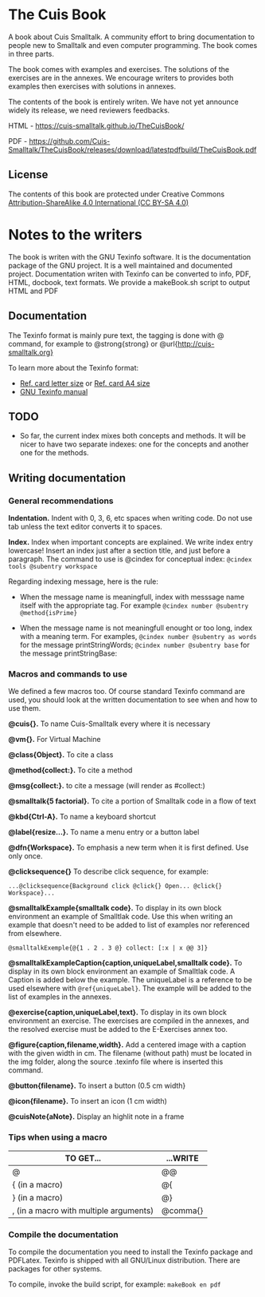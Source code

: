 # The Cuis Book
A book about Cuis Smalltalk. A community effort to bring documentation
to people new to Smalltalk and even computer programming. The book
comes in three parts.

The book comes with examples and exercises. The solutions of the
exercises are in the annexes. We encourage writers to provides both
examples then exercises with solutions in annexes.

The contents of the book is entirely writen. We have not yet announce widely its release, we need reviewers feedbacks.

HTML - https://cuis-smalltalk.github.io/TheCuisBook/

PDF - https://github.com/Cuis-Smalltalk/TheCuisBook/releases/download/latestpdfbuild/TheCuisBook.pdf


## License 

The contents of this book are protected under Creative Commons
[Attribution-ShareAlike 4.0 International (CC BY-SA 4.0)](https://creativecommons.org/licenses/by-sa/4.0/)

# Notes to the writers
The book is writen with the GNU Texinfo software. It is the
documentation package of the GNU project. It is a well maintained and
documented project. Documentation writen with Texinfo can be converted
to info, PDF, HTML, docbook, text formats. We provide a makeBook.sh
script to output HTML and PDF

## Documentation
The Texinfo format is mainly pure text, the tagging is done with @
command, for example to @strong{strong} or
@url{http://cuis-smalltalk.org}

To learn more about the Texinfo format:
  * [Ref. card letter size](http://git.savannah.gnu.org/cgit/texinfo.git/plain/doc/refcard/txirefcard.pdf) or [Ref. card A4 size](http://git.savannah.gnu.org/cgit/texinfo.git/plain/doc/refcard/txirefcard-a4.pdf)
  * [GNU Texinfo manual](https://www.gnu.org/software/texinfo/manual/texinfo/)


## TODO

* So far, the current index mixes both concepts and methods.  It will
be nicer to have two separate indexes: one for the concepts and
another one for the methods.

## Writing documentation

### General recommendations
**Indentation.** Indent with 0, 3, 6, etc spaces when writing code. Do
not use tab unless the text editor converts it to spaces.

**Index.** Index when important concepts are explained. We write index
entry lowercase! Insert an index just after a section title, and just
before a paragraph. The command to use is @cindex for conceptual
index: `@cindex tools @subentry workspace`

Regarding indexing message, here is the rule:

  * When the message name is meaningfull, index with messsage name
    itself with the appropriate tag. For example `@cindex number
    @subentry @method{isPrime}`
    
  * When the message name is not meaningfull enought or too long,
    index with a meaning term. For examples, `@cindex number @subentry as
    words` for the message printStringWords; `@cindex number @subentry base`
    for the message printStringBase:

### Macros and commands to use
We defined a few macros too. Of course standard Texinfo command are
used, you should look at the written documentation to see when and how
to use them.

**@cuis{}.** To name Cuis-Smalltalk every where it is necessary

**@vm{}.** For Virtual Machine

**@class{Object}.** To cite a class

**@method{collect:}.** To cite a method

**@msg{collect:}.** to cite a message (will render as #collect:)

**@smalltalk{5 factorial}.** To cite a portion of Smalltalk code in a
flow of text

**@kbd{Ctrl-A}.** To name a keyboard shortcut

**@label{resize...}.** To name a menu entry or a button label

**@dfn{Workspace}.** To emphasis a new term when it is first
defined. Use only once.

**@clicksequence{}** To describe click sequence, for example:

`...@clicksequence{Background click @click{} Open... @click{}
Workspace}...`

**@smalltalkExample{smalltalk code}.** To display in its own block
environment an example of Smalltlak code. Use this when writing an
example that doesn't need to be added to list of examples nor referenced
from elsewhere.

`@smalltalkExemple{@{1 . 2 . 3 @} collect: [:x |
   x @@ 3]}`

**@smalltalkExampleCaption{caption,uniqueLabel,smalltalk code}.** To
display in its own block environment an example of Smalltlak code. A
Caption is added below the example. The uniqueLabel is a reference to
be used elsewhere with `@ref{uniqueLabel}`. The example will be added to
the list of examples in the annexes.

**@exercise{caption,uniqueLabel,text}.** To display in its own block
environment an exercise. The exercises are compiled in the annexes, and
the resolved exercise must be added to the E-Exercises annex too.

**@figure{caption,filename,width}.** Add a centered image with a
caption with the given width in cm. The filename (without path) must
be located in the img folder, along the source .texinfo file where is
inserted this command.

**@button{filename}.** To insert a button (0.5 cm width}

**@icon{filename}.** To insert an icon (1 cm width)

**@cuisNote{aNote}.** Display an highlit note in a frame

### Tips when using a macro
TO GET... | ...WRITE
----------|----------
@ | @@
{ (in a macro) | @{
} (in a macro) | @}
, (in a macro with multiple arguments) | @comma{}


### Compile the documentation
To compile the documentation you need to install the Texinfo package
and PDFLatex. Texinfo is shipped with all GNU/Linux
distribution. There are packages for other systems.

To compile, invoke the build script, for example: `makeBook en pdf`
